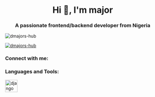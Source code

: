 <h1 align="center">Hi 👋, I'm major</h1>
<h3 align="center">A passionate frontend/backend developer from Nigeria</h3>

<p align="left"> <img src="https://komarev.com/ghpvc/?username=dmajors-hub&label=Profile%20views&color=0e75b6&style=flat" alt="dmajors-hub" /> </p>

<p align="left"> <a href="https://github.com/ryo-ma/github-profile-trophy"><img src="https://github-profile-trophy.vercel.app/?username=dmajors-hub" alt="dmajors-hub" /></a> </p>

<h3 align="left">Connect with me:</h3>
<p align="left">
</p>

<h3 align="left">Languages and Tools:</h3>
<p align="left"> <a href="https://www.djangoproject.com/" target="_blank" rel="noreferrer"> <img src="https://cdn.worldvectorlogo.com/logos/django.svg" alt="django" width="40" height="40"/> </a> </p>
